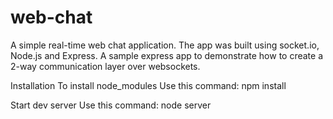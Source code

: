 # web-chat
A simple real-time web chat application.
The app was built using socket.io, Node.js and Express.
A sample express app to demonstrate how to create a 2-way communication layer over websockets.

Installation
To install node_modules
Use this command: npm install

Start dev server
Use this command: node server
